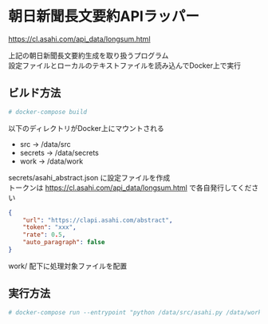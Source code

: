 # 朝日新聞長文要約APIラッパー

https://cl.asahi.com/api_data/longsum.html

上記の朝日新聞長文要約生成を取り扱うプログラム  
設定ファイルとローカルのテキストファイルを読み込んでDocker上で実行

## ビルド方法

```bash
# docker-compose build
```

以下のディレクトリがDocker上にマウントされる

* src -> /data/src
* secrets ->  /data/secrets
* work -> /data/work

secrets/asahi_abstract.json に設定ファイルを作成  
トークンは https://cl.asahi.com/api_data/longsum.html で各自発行してください

```json
{
    "url": "https://clapi.asahi.com/abstract",
    "token": "xxx",
    "rate": 0.5,
    "auto_paragraph": false
}
```

work/ 配下に処理対象ファイルを配置


## 実行方法

```bash
# docker-compose run --entrypoint "python /data/src/asahi.py /data/work/test.txt" asahi-abstract
```


